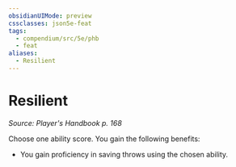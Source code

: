 ```yaml
---
obsidianUIMode: preview
cssclasses: json5e-feat
tags:
  - compendium/src/5e/phb
  - feat
aliases:
  - Resilient
---
```

# Resilient
*Source: Player's Handbook p. 168*  

Choose one ability score. You gain the following benefits:

- You gain proficiency in saving throws using the chosen ability.
